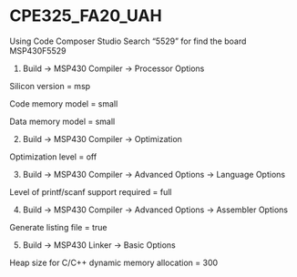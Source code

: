 # CPE325_FA20_UAH
Using Code Composer Studio
Search “5529” for find the board MSP430F5529

1. Build -> MSP430 Compiler -> Processor Options

Silicon version = msp

Code memory model = small

Data memory model = small

2. Build -> MSP430 Compiler -> Optimization

Optimization level = off

3. Build -> MSP430 Compiler -> Advanced Options -> Language Options

Level of printf/scanf support required = full

4. Build -> MSP430 Compiler -> Advanced Options -> Assembler Options

Generate listing file = true

5. Build -> MSP430 Linker -> Basic Options

Heap size for C/C++ dynamic memory allocation = 300
